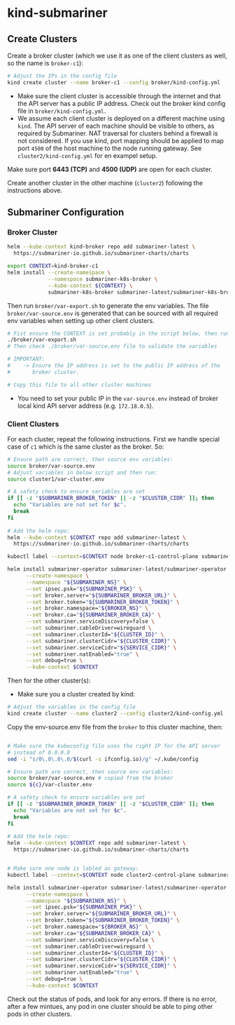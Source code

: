 # kind-submariner

## Create Clusters

Create a broker cluster (which we use it as one of the client clusters as well, so the name is `broker-c1`):

```bash
# Adjust the IPs in the config file
kind create cluster --name broker-c1 --config broker/kind-config.yml
```

- Make sure the client cluster is accessible through the internet and that the API server has a public IP address. Check out the broker kind config file in `broker/kind-config.yml`.
- We assume each client cluster is deployed on a different machine using `kind`. The API server of each machine 
should be visible to others, as required by Submariner. 
NAT traversal for clusters behind a firewall is not considered. 
If you use kind, port mapping should be applied to map port `4500` of the host machine 
to the node running gateway. See `cluster2/kind-config.yml` for en exampel setup.

Make sure port **6443 (TCP)** and **4500 (UDP)** are open for each cluster.

Create another cluster in the other machine (`cluster2`) following the instructions above.

## Submariner Configuration

### Broker Cluster

```bash
helm --kube-context kind-broker repo add submariner-latest \
  https://submariner-io.github.io/submariner-charts/charts 

export CONTEXT=kind-broker-c1
helm install --create-namespace \
             --namespace submariner-k8s-broker \
             --kube-context ${CONTEXT} \
             submariner-k8s-broker submariner-latest/submariner-k8s-broker
```

Then run `broker/var-export.sh` to generate the env variables. The file 
`broker/var-source.env` is generated that can be sourced with all required 
env variables when setting up other client clusters.

```bash
# Fist ensure the CONTEXT is set probably in the script below, then run it
./broker/var-export.sh
# Then check ./broker/var-source.env file to validate the variables

# IMPORTANT:
#    -> Ensure the IP address is set to the public IP address of the 
#       broker cluster.

# Copy this file to all other cluster machines
```

- You need to set your public IP in the `var-source.env` instead of broker local kind API server address (e.g. `172.18.0.5`).


### Client Clusters

For each cluster, repeat the following instructions. First we handle special case of `c1` which is 
the same cluster as the broker. So:

```bash
# Ensure path are correct, then source env variables:
source broker/var-source.env
# Adjust variables in below script and then run:
source cluster1/var-cluster.env

# A safety check to ensure variables are set
if [[ -z "$SUBMARINER_BROKER_TOKEN" || -z "$CLUSTER_CIDR" ]]; then
  echo "Variables are not set for $c".
  break
fi
  
# Add the helm repo:
helm --kube-context $CONTEXT repo add submariner-latest \
  https://submariner-io.github.io/submariner-charts/charts 

kubectl label --context=$CONTEXT node broker-c1-control-plane submariner.io/gateway="true"

helm install submariner-operator submariner-latest/submariner-operator \
      --create-namespace \
      --namespace "${SUBMARINER_NS}" \
      --set ipsec.psk="${SUBMARINER_PSK}" \
      --set broker.server="${SUBMARINER_BROKER_URL}" \
      --set broker.token="${SUBMARINER_BROKER_TOKEN}" \
      --set broker.namespace="${BROKER_NS}" \
      --set broker.ca="${SUBMARINER_BROKER_CA}" \
      --set submariner.serviceDiscovery=false \
      --set submariner.cableDriver=wireguard \
      --set submariner.clusterId="${CLUSTER_ID}" \
      --set submariner.clusterCidr="${CLUSTER_CIDR}" \
      --set submariner.serviceCidr="${SERVICE_CIDR}" \
      --set submariner.natEnabled="true" \
      --set debug=true \
      --kube-context $CONTEXT
```

Then for the other cluster(s):


- Make sure you a cluster created by kind:

```bash
# Adjust the variables in the config file
kind create cluster --name cluster2 --config cluster2/kind-config.yml
```

Copy the env-source.env file from the `broker` to this cluster machine, then:

```bash

# Make sure the kubeconfig file uses the right IP for the API server
# instead of 0.0.0.0
sed -i "s/0\.0\.0\.0/$(curl -s ifconfig.io)/g" ~/.kube/config

# Ensure path are correct, then source env variables:
source broker/var-source.env # copied from the broker
source ${c}/var-cluster.env

# A safety check to ensure variables are set
if [[ -z "$SUBMARINER_BROKER_TOKEN" || -z "$CLUSTER_CIDR" ]]; then
  echo "Variables are not set for $c".
  break
fi
  
# Add the helm repo:
helm --kube-context $CONTEXT repo add submariner-latest \
  https://submariner-io.github.io/submariner-charts/charts 


# Make sure one node is labled as gateway:
kubectl label --context=$CONTEXT node cluster2-control-plane submariner.io/gateway="true"

helm install submariner-operator submariner-latest/submariner-operator \
      --create-namespace \
      --namespace "${SUBMARINER_NS}" \
      --set ipsec.psk="${SUBMARINER_PSK}" \
      --set broker.server="${SUBMARINER_BROKER_URL}" \
      --set broker.token="${SUBMARINER_BROKER_TOKEN}" \
      --set broker.namespace="${BROKER_NS}" \
      --set broker.ca="${SUBMARINER_BROKER_CA}" \
      --set submariner.serviceDiscovery=false \
      --set submariner.cableDriver=wireguard \
      --set submariner.clusterId="${CLUSTER_ID}" \
      --set submariner.clusterCidr="${CLUSTER_CIDR}" \
      --set submariner.serviceCidr="${SERVICE_CIDR}" \
      --set submariner.natEnabled="true" \
      --set debug=true \
      --kube-context $CONTEXT
```

Check out the status of pods, and look for any errors. If there is no error, after a few mintues,
any pod in one cluster should be able to ping other pods in other clusters.